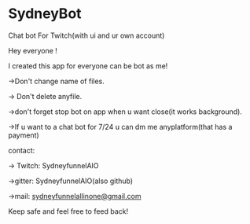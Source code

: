 # SydneyBot
Chat bot For Twitch(with ui and ur own account)

Hey everyone !

I created this app for everyone can be bot as me!

->Don't change name of files.

-> Don't delete anyfile.

->don't forget stop bot on app when u want close(it works background).

->If u want to a chat bot for 7/24 u can dm me anyplatform(that has a payment)

contact: 

-> Twitch: SydneyfunnelAIO

->gitter: SydneyfunnelAIO(also github)

->mail: sydneyfunnelallinone@gmail.com


Keep safe and feel free to feed back!


